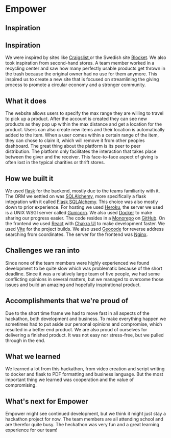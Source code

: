 # Empower
## Inspiration

## Inspiration
We were inspired by sites like [Craigslist ](https://www.craigslist.org/about/sites) or the Swedish site [Blocket](https://www.blocket.se/). We also took inspiration from second-hand stores. A team member worked in a recycling center and saw how many perfectly usable products get thrown in the trash because the original owner had no use for them anymore. This inspired us to create a new site that is focused on streamlining the giving process to promote a circular economy and a stronger community.
## What it does
The website allows users to specify the max range they are willing to travel to pick up a product. After the account is created they can see new products as they pop up within the max distance and get a location for the product. Users can also create new items and their location is automatically added to the item. When a user comes within a certain range of the item, they can chose to claim it, which will remove it from other peoples dashboard. The great thing about the platform is its peer to peer distribution. The platform only facilitates the interaction that takes place between the giver and the receiver. This face-to-face aspect of giving is often lost in the typical charities or thrift stores. 
## How we built it
We used [flask](https://flask.palletsprojects.com/en/2.3.x/) for the backend, mostly due to the teams familiarity with it. The ORM we settled on was [SQLAlchemy](https://www.sqlalchemy.org/), more specifically a flask integration with it called [Flask SQLAlchemy](https://flask-sqlalchemy.palletsprojects.com/en/3.0.x/). This choice was also mostly down to prior experience. For hosting we used [Heroku](https://www.heroku.com/), the server we used is a UNIX WSGI server called [Gunicorn](https://gunicorn.org/). We also used [Docker](https://www.docker.com/) to make sharing our progress easier. The code resides in a [Monorepo](https://github.com/Script-Java/Empower---Hackathon-Project/tree/development) on [GitHub](https://github.com/). On the frontend we used [React](https://react.dev/) with [Chakra UI](https://chakra-ui.com/) to make development faster. We used [Vite](https://vitejs.dev/) for the project builds. We also used [Geocode](https://geocode.maps.co/) for reverse address searching from coordinates. The server for the frontend was [Nginx](https://www.nginx.com/).
## Challenges we ran into
Since none of the team members were highly experienced we found development to be quite slow which was problematic because of the short deadline. Since it was a relatively large team of five people, we had some conflicting opinions in several matters, but we managed to overcome those issues and build an amazing and hopefully inspirational product. 
## Accomplishments that we're proud of
Due to the short time frame we had to move fast in all aspects of the hackathon, both development and business. To make everything happen we sometimes had to put aside our personal opinions and compromise, which resulted in a better end product. We are also proud of ourselves for delivering a finished product. It was not easy nor stress-free, but we pulled through in the end. 
## What we learned
We learned a lot from this hackathon, from video creation and script writing to docker and flask to PDF formatting and business language. But the most important thing we learned was cooperation and the value of compromising. 
## What's next for Empower
Empower might see continued development, but we think it might just stay a hackathon project for now. The team members are all attending school and are therefor quite busy. The heckathon was very fun and a great learning experience for our team!
